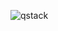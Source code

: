 ![qstack](https://github.com/SiriSathish600/Data-Structures/assets/153629401/e312dee7-caf0-4a61-875c-49f08259bb4c)
